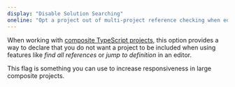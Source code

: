 ```yaml
---
display: "Disable Solution Searching"
oneline: "Opt a project out of multi-project reference checking when editing."
---
```


When working with [composite TypeScript projects](/docs/handbook/project-references.html), this option provides a way to declare that you do not want a project to be included when using features like _find all references_ or _jump to definition_ in an editor.

This flag is something you can use to increase responsiveness in large composite projects.
